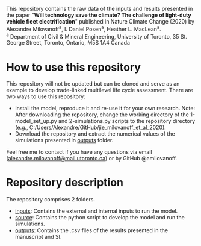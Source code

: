 This repository contains the raw data of the inputs and results presented in the paper "**Will technology save the climate? The challenge of light-duty vehicle fleet electrification**" published in Nature Climate Change (2020) by Alexandre Milovanoff<sup>a</sup>, I. Daniel Posen<sup>a</sup>, Heather L. MacLean<sup>a</sup>.  
<sup>a</sup> Department of Civil & Mineral Engineering, University of Toronto, 35 St. George Street, Toronto, Ontario, M5S 1A4 Canada  

# How to use this repository
This repository will not be updated but can be cloned and serve as an example to develop trade-linked multilevel life cycle assessment. There are two ways to use this repository:
* Install the model, reproduce it and re-use it for your own research. Note: After downloading the repository, change the working directory of the 1-model_set_up.py and 2-simulations.py scripts to the repository directory (e.g., C:/Users/Alexandre/GitHub/jie_milovanoff_et_al_2020).
* Download the repository and extract the numerical values of the simulations presented in [outputs](https://github.com/amilovanoff/jie_milovanoff_et_al_2020/tree/master/outputs) folder.

Feel free me to contact if you have any questions via email (alexandre.milovanoff@mail.utoronto.ca) or by GitHub @amilovanoff.  

# Repository description
The repository comprises 2 folders.
* [inputs](https://github.com/amilovanoff/jie_milovanoff_et_al_2020/tree/master/inputs): Contains the external and internal inputs to run the model.
* [source](https://github.com/amilovanoff/jie_milovanoff_et_al_2020/tree/master/source): Contains the python script to develop the model and run the simulations.
* [outputs](https://github.com/amilovanoff/jie_milovanoff_et_al_2020/tree/master/outputs): Contains the .csv files of the results presented in the manuscript and SI.
